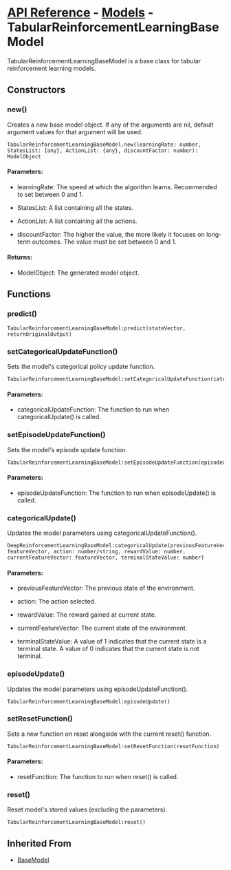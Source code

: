 # [API Reference](../../API.md) - [Models](../Models.md) - TabularReinforcementLearningBaseModel

TabularReinforcementLearningBaseModel is a base class for tabular reinforcement learning models.

## Constructors

### new()

Creates a new base model object. If any of the arguments are nil, default argument values for that argument will be used.

```
TabularReinforcementLearningBaseModel.new(learningRate: number, StatesList: {any}, ActionList: {any}, discountFactor: number): ModelObject
```

#### Parameters:

* learningRate: The speed at which the algorithm learns. Recommended to set between 0 and 1.

* StatesList: A list containing all the states.

* ActionList: A list containing all the actions. 

* discountFactor: The higher the value, the more likely it focuses on long-term outcomes. The value must be set between 0 and 1.

#### Returns:

* ModelObject: The generated model object.

## Functions

### predict()

```
TabularReinforcementLearningBaseModel:predict(stateVector, returnOriginalOutput)
```

### setCategoricalUpdateFunction()

Sets the model's categorical policy update function.

```
TabularReinforcementLearningBaseModel:setCategoricalUpdateFunction(categoricalUpdateFunction)
```

#### Parameters:

* categoricalUpdateFunction: The function to run when categoricalUpdate() is called.

### setEpisodeUpdateFunction()

Sets the model's episode update function.

```
TabularReinforcementLearningBaseModel:setEpisodeUpdateFunction(episodeUpdateFunction)
```

#### Parameters:

* episodeUpdateFunction: The function to run when episodeUpdate() is called.

### categoricalUpdate()

Updates the model parameters using categoricalUpdateFunction().

```
DeepReinforcementLearningBaseModel:categoricalUpdate(previousFeatureVector: featureVector, action: number/string, rewardValue: number, currentFeatureVector: featureVector, terminalStateValue: number)
```

#### Parameters:

* previousFeatureVector: The previous state of the environment.

* action: The action selected.

* rewardValue: The reward gained at current state.

* currentFeatureVector: The current state of the environment.

* terminalStateValue: A value of 1 indicates that the current state is a terminal state. A value of 0 indicates that the current state is not terminal.

### episodeUpdate()

Updates the model parameters using episodeUpdateFunction().

```
TabularReinforcementLearningBaseModel:episodeUpdate()
```

### setResetFunction()

Sets a new function on reset alongside with the current reset() function. 

```
TabularReinforcementLearningBaseModel:setResetFunction(resetFunction)
```

#### Parameters:

* resetFunction: The function to run when reset() is called.

### reset()

Reset model's stored values (excluding the parameters).

```
TabularReinforcementLearningBaseModel:reset()
```

## Inherited From

* [BaseModel](BaseModel.md)
